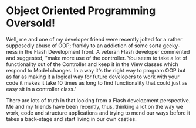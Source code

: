 # Object Oriented Programming Oversold!

Well, me and one of my developer friend were recently jolted for a rather supposedly abuse of OOP; frankly to an addiction of some sorta geeky-ness in the Flash Development front. A veteran Flash developer commented and suggested, "make more use of the controller. You seem to take a lot of functionality out of the Controller and keep it in the View classes which respond to Model changes. In a way it's the right way to program OOP but as far as making it a logical way for future developers to work with your code it makes it take 10 times as long to find functionality that could just as easy sit in a controller class."

There are lots of truth in that looking from a Flash development perspective. Me and my friends have been recently, thus, thinking a lot on the way we work, code and structure applications and trying to mend our ways before it takes a back-stage and start living in our own castles.